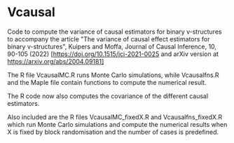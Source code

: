 # Vcausal
Code to compute the variance of causal estimators for binary v-structures to accompany the article "The variance of causal effect estimators for binary v-structures", Kuipers and Moffa, Journal of Causal Inference, 10, 90-105 (2022) [https://doi.org/10.1515/jci-2021-0025 and arXiv version at https://arxiv.org/abs/2004.09181]

The R file VcausalMC.R runs Monte Carlo simulations, while Vcausalfns.R and the Maple file contain functions to compute the numerical result.

The R code now also computes the covariance of the different causal estimators.

Also included are the R files VcausalMC_fixedX.R and Vcausalfns_fixedX.R which run Monte Carlo simulations and compute the numerical results when X is fixed by block randomisation and the number of cases is predefined.
